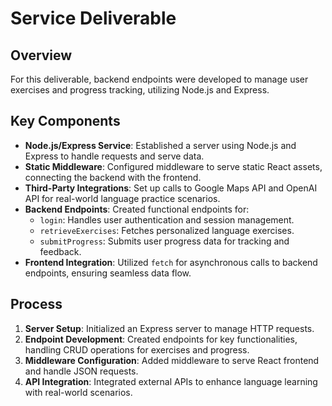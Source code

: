 # Service Deliverable

## Overview
For this deliverable, backend endpoints were developed to manage user exercises and progress tracking, utilizing Node.js and Express.

## Key Components
- **Node.js/Express Service**: Established a server using Node.js and Express to handle requests and serve data.
- **Static Middleware**: Configured middleware to serve static React assets, connecting the backend with the frontend.
- **Third-Party Integrations**: Set up calls to Google Maps API and OpenAI API for real-world language practice scenarios.
- **Backend Endpoints**: Created functional endpoints for:
  - `login`: Handles user authentication and session management.
  - `retrieveExercises`: Fetches personalized language exercises.
  - `submitProgress`: Submits user progress data for tracking and feedback.
- **Frontend Integration**: Utilized `fetch` for asynchronous calls to backend endpoints, ensuring seamless data flow.

## Process
1. **Server Setup**: Initialized an Express server to manage HTTP requests.
2. **Endpoint Development**: Created endpoints for key functionalities, handling CRUD operations for exercises and progress.
3. **Middleware Configuration**: Added middleware to serve React frontend and handle JSON requests.
4. **API Integration**: Integrated external APIs to enhance language learning with real-world scenarios.
